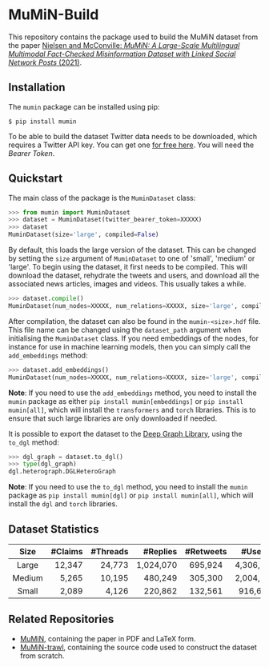 # MuMiN-Build
This repository contains the package used to build the MuMiN dataset from the
paper [Nielsen and McConville: _MuMiN: A Large-Scale Multilingual Multimodal
Fact-Checked Misinformation Dataset with Linked Social Network Posts_
(2021)](https://openreview.net/forum?id=sOLdMFkQe7).


## Installation
The `mumin` package can be installed using pip:
```shell
$ pip install mumin
```

To be able to build the dataset Twitter data needs to be downloaded, which
requires a Twitter API key. You can get one
[for free here](https://developer.twitter.com/en/portal/dashboard). You will
need the _Bearer Token_.


## Quickstart
The main class of the package is the `MuminDataset` class:
```python
>>> from mumin import MuminDataset
>>> dataset = MuminDataset(twitter_bearer_token=XXXXX)
>>> dataset
MuminDataset(size='large', compiled=False)
```

By default, this loads the large version of the dataset. This can be changed by
setting the `size` argument of `MuminDataset` to one of 'small', 'medium' or
'large'. To begin using the dataset, it first needs to be compiled. This will
download the dataset, rehydrate the tweets and users, and download all the
associated news articles, images and videos. This usually takes a while.
```python
>>> dataset.compile()
MuminDataset(num_nodes=XXXXX, num_relations=XXXXX, size='large', compiled=True)
```

After compilation, the dataset can also be found in the `mumin-<size>.hdf`
file. This file name can be changed using the `dataset_path` argument when
initialising the `MuminDataset` class. If you need embeddings of the nodes, for
instance for use in machine learning models, then you can simply call the
`add_embeddings` method:
```python
>>> dataset.add_embeddings()
MuminDataset(num_nodes=XXXXX, num_relations=XXXXX, size='large', compiled=True)
```

**Note**: If you need to use the `add_embeddings` method, you need to install
the `mumin` package as either `pip install mumin[embeddings]` or `pip install
mumin[all]`, which will install the `transformers` and `torch` libraries. This
is to ensure that such large libraries are only downloaded if needed.

It is possible to export the dataset to the
[Deep Graph Library](https://www.dgl.ai/), using the `to_dgl` method:
```python
>>> dgl_graph = dataset.to_dgl()
>>> type(dgl_graph)
dgl.heterograph.DGLHeteroGraph
```

**Note**: If you need to use the `to_dgl` method, you need to install the
`mumin` package as `pip install mumin[dgl]` or `pip install mumin[all]`, which
will install the `dgl` and `torch` libraries.


## Dataset Statistics

| Size   | #Claims | #Threads | #Replies  | #Retweets |  #Users    | #Languages | %Misinfo |
| :---:  | ---:    | ---:     | ---:      | :---:     | :---:      | :---:      | :---:    |
| Large  | 12,347  | 24,773   | 1,024,070 | 695,924   | 4,306,272  | 41         | 94.57%   |
| Medium | 5,265   | 10,195   | 480,249   | 305,300   | 2,004,300  | 37         | 94.07%   |
| Small  | 2,089   | 4,126    | 220,862   | 132,561   | 916,697    | 35         | 92.87%   |


## Related Repositories
- [MuMiN](https://github.com/CLARITI-REPHRAIN/mumin), containing the
  paper in PDF and LaTeX form.
- [MuMiN-trawl](https://github.com/CLARITI-REPHRAIN/mumin-trawl),
  containing the source code used to construct the dataset from scratch.
